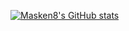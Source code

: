 [![Masken8's GitHub stats](https://github-readme-stats.vercel.app/api?username=Masken8)](https://github.com/anuraghazra/github-readme-stats)
